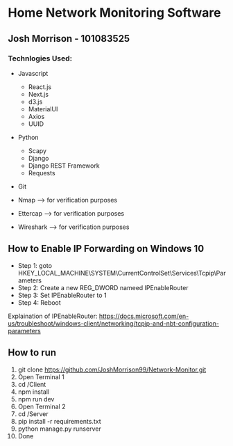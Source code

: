 # Home Network Monitoring Software

## Josh Morrison - 101083525

### Technlogies Used:

- Javascript
  - React.js
  - Next.js
  - d3.js
  - MaterialUI
  - Axios
  - UUID
- Python
  - Scapy
  - Django
  - Django REST Framework
  - Requests
- Git

- Nmap --> for verification purposes
- Ettercap --> for verification purposes
- Wireshark --> for verification purposes

## How to Enable IP Forwarding on Windows 10

- Step 1: goto HKEY_LOCAL_MACHINE\SYSTEM\CurrentControlSet\Services\Tcpip\Parameters
- Step 2: Create a new REG_DWORD nameed IPEnableRouter
- Step 3: Set IPEnableRouter to 1
- Step 4: Reboot

Explaination of IPEnableRouter: https://docs.microsoft.com/en-us/troubleshoot/windows-client/networking/tcpip-and-nbt-configuration-parameters

## How to run

1. git clone https://github.com/JoshMorrison99/Network-Monitor.git
2. Open Terminal 1
3. cd /Client
4. npm install
5. npm run dev
6. Open Terminal 2
7. cd /Server
8. pip install -r requirements.txt
9. python manage.py runserver
10. Done
